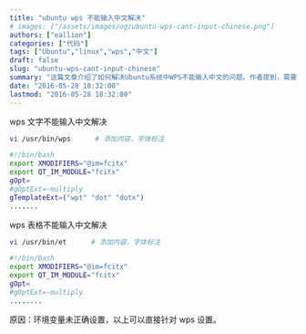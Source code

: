 ```yaml
---
title: "ubuntu wps 不能输入中文解决"
# images: ["/assets/images/og/ubuntu-wps-cant-input-chinese.png"]
authors: ["eallion"]
categories: ["代码"]
tags: ["Ubuntu","linux","wps","中文"]
draft: false
slug: "ubuntu-wps-cant-input-chinese"
summary: "这篇文章介绍了如何解决Ubuntu系统中WPS不能输入中文的问题。作者提到，需要正确设置环境变量来解决WPS文字和表格不能输入中文的问题。"
date: "2016-05-28 18:32:00"
lastmod: "2016-05-28 18:32:00"
---
```


wps 文字不能输入中文解决

```bash
vi /usr/bin/wps      # 添加内容，字体标注
```

```bash
#!/bin/bash
export XMODIFIERS="@im=fcitx"
export QT_IM_MODULE="fcitx"
gOpt=
#gOptExt=-multiply
gTemplateExt=("wpt" "dot" "dotx")
.......
```

wps 表格不能输入中文解决

```bash
vi /usr/bin/et      # 添加内容，字体标注
```

```bash
#!/bin/bash
export XMODIFIERS="@im=fcitx"
export QT_IM_MODULE="fcitx"
gOpt=
#gOptExt=-multiply
........
```

原因：环境变量未正确设置，以上可以直接针对 wps 设置。
